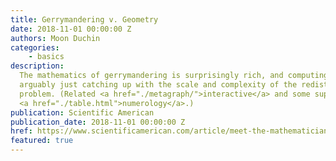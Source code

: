 ```yaml
---
title: Gerrymandering v. Geometry
date: 2018-11-01 00:00:00 Z
authors: Moon Duchin
categories: 
    - basics
description:
  The mathematics of gerrymandering is surprisingly rich, and computing power is
  arguably just catching up with the scale and complexity of the redistricting
  problem. (Related <a href="./metagraph/">interactive</a> and some supporting
  <a href="./table.html">numerology</a>.)
publication: Scientific American
publication_date: 2018-11-01 00:00:00 Z
href: https://www.scientificamerican.com/article/meet-the-mathematicians-fighting-against-gerrymandering/
featured: true
---
```

